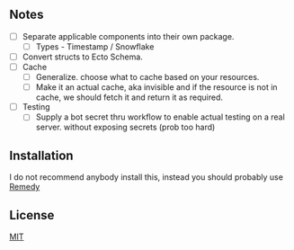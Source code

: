 ## Notes

- [ ] Separate applicable components into their own package.
  - [ ] Types - Timestamp / Snowflake
- [ ] Convert structs to Ecto Schema.
- [ ] Cache
  - [ ] Generalize. choose what to cache based on your resources.
  - [ ] Make it an actual cache, aka invisible and if the resource is not in cache, we should fetch it and return it as required.
- [ ] Testing
  - [ ] Supply a bot secret thru workflow to enable actual testing on a real server. without exposing secrets (prob too hard)

## Installation

I do not recommend anybody install this, instead you should probably use [Remedy](https://github.com/bdanklin/remedy)

## License
[MIT](https://opensource.org/licenses/MIT)
